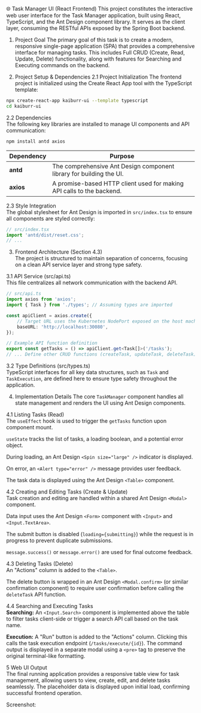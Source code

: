 🌐 Task Manager UI (React Frontend)
This project constitutes the interactive web user interface for the Task Manager application, built using React, TypeScript, and the Ant Design component library. It serves as the client layer, consuming the RESTful APIs exposed by the Spring Boot backend.

1. Project Goal
The primary goal of this task is to create a modern, responsive single-page application (SPA) that provides a comprehensive interface for managing tasks. This includes Full CRUD (Create, Read, Update, Delete) functionality, along with features for Searching and Executing commands on the backend.

2. Project Setup & Dependencies
2.1 Project Initialization
The frontend project is initialized using the Create React App tool with the TypeScript template:

```bash
npx create-react-app kaiburr-ui --template typescript
cd kaiburr-ui
```
2.2 Dependencies  
The following key libraries are installed to manage UI components and API communication:

```bash
npm install antd axios
```

| Dependency | Purpose                                                               |
| ---------- | --------------------------------------------------------------------- |
| **antd**   | The comprehensive Ant Design component library for building the UI.   |
| **axios**  | A promise-based HTTP client used for making API calls to the backend. |

2.3 Style Integration  
The global stylesheet for Ant Design is imported in `src/index.tsx` to ensure all components are styled correctly:

```typescript
// src/index.tsx
import 'antd/dist/reset.css'; 
// ...
```

3. Frontend Architecture (Section 4.3)  
The project is structured to maintain separation of concerns, focusing on a clean API service layer and strong type safety.

3.1 API Service (src/api.ts)  
This file centralizes all network communication with the backend API.

```typescript
// src/api.ts
import axios from 'axios'; 
import { Task } from './types'; // Assuming types are imported

const apiClient = axios.create({ 
    // Target URL uses the Kubernetes NodePort exposed on the host machine
    baseURL: 'http://localhost:30080', 
}); 

// Example API function definition
export const getTasks = () => apiClient.get<Task[]>('/tasks'); 
// ... Define other CRUD functions (createTask, updateTask, deleteTask)
```

3.2 Type Definitions (src/types.ts)  
TypeScript interfaces for all key data structures, such as `Task` and `TaskExecution`, are defined here to ensure type safety throughout the application.

4. Implementation Details 
The core `TaskManager` component handles all state management and renders the UI using Ant Design components.

4.1 Listing Tasks (Read)  
The `useEffect` hook is used to trigger the `getTasks` function upon component mount.  

`useState` tracks the list of tasks, a loading boolean, and a potential error object.  

During loading, an Ant Design `<Spin size="large" />` indicator is displayed.  

On error, an `<Alert type="error" />` message provides user feedback.  

The task data is displayed using the Ant Design `<Table>` component.

4.2 Creating and Editing Tasks (Create & Update)  
Task creation and editing are handled within a shared Ant Design `<Modal>` component.  

Data input uses the Ant Design `<Form>` component with `<Input>` and `<Input.TextArea>`.  

The submit button is disabled (`loading={submitting}`) while the request is in progress to prevent duplicate submissions.  

`message.success()` or `message.error()` are used for final outcome feedback.

4.3 Deleting Tasks (Delete)  
An "Actions" column is added to the `<Table>`.  

The delete button is wrapped in an Ant Design `<Modal.confirm>` (or similar confirmation component) to require user confirmation before calling the `deleteTask` API function.


4.4 Searching and Executing Tasks  
**Searching:** An `<Input.Search>` component is implemented above the table to filter tasks client-side or trigger a search API call based on the task name.  

**Execution:** A "Run" button is added to the "Actions" column. Clicking this calls the task execution endpoint (`/tasks/execute/{id}`). The command output is displayed in a separate modal using a `<pre>` tag to preserve the original terminal-like formatting.


5 Web UI Output  
The final running application provides a responsive table view for task management, allowing users to view, create, edit, and delete tasks seamlessly. The placeholder data is displayed upon initial load, confirming successful frontend operation.

Screenshot:
